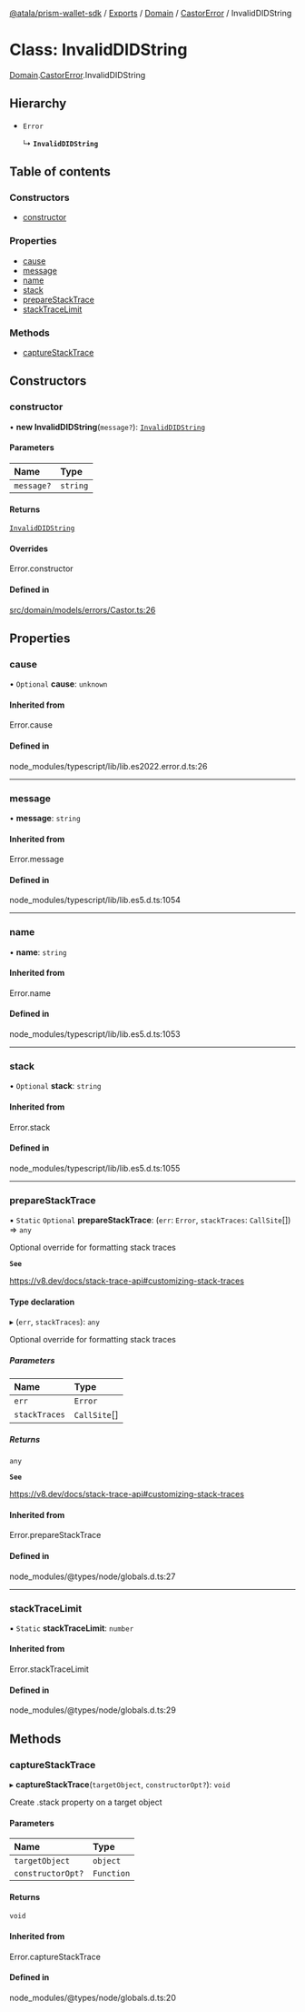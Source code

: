 [@atala/prism-wallet-sdk](../README.md) / [Exports](../modules.md) / [Domain](../modules/Domain.md) / [CastorError](../modules/Domain.CastorError.md) / InvalidDIDString

# Class: InvalidDIDString

[Domain](../modules/Domain.md).[CastorError](../modules/Domain.CastorError.md).InvalidDIDString

## Hierarchy

- `Error`

  ↳ **`InvalidDIDString`**

## Table of contents

### Constructors

- [constructor](Domain.CastorError.InvalidDIDString.md#constructor)

### Properties

- [cause](Domain.CastorError.InvalidDIDString.md#cause)
- [message](Domain.CastorError.InvalidDIDString.md#message)
- [name](Domain.CastorError.InvalidDIDString.md#name)
- [stack](Domain.CastorError.InvalidDIDString.md#stack)
- [prepareStackTrace](Domain.CastorError.InvalidDIDString.md#preparestacktrace)
- [stackTraceLimit](Domain.CastorError.InvalidDIDString.md#stacktracelimit)

### Methods

- [captureStackTrace](Domain.CastorError.InvalidDIDString.md#capturestacktrace)

## Constructors

### constructor

• **new InvalidDIDString**(`message?`): [`InvalidDIDString`](Domain.CastorError.InvalidDIDString.md)

#### Parameters

| Name | Type |
| :------ | :------ |
| `message?` | `string` |

#### Returns

[`InvalidDIDString`](Domain.CastorError.InvalidDIDString.md)

#### Overrides

Error.constructor

#### Defined in

[src/domain/models/errors/Castor.ts:26](https://github.com/input-output-hk/atala-prism-wallet-sdk-ts/blob/47ec1c8/src/domain/models/errors/Castor.ts#L26)

## Properties

### cause

• `Optional` **cause**: `unknown`

#### Inherited from

Error.cause

#### Defined in

node_modules/typescript/lib/lib.es2022.error.d.ts:26

___

### message

• **message**: `string`

#### Inherited from

Error.message

#### Defined in

node_modules/typescript/lib/lib.es5.d.ts:1054

___

### name

• **name**: `string`

#### Inherited from

Error.name

#### Defined in

node_modules/typescript/lib/lib.es5.d.ts:1053

___

### stack

• `Optional` **stack**: `string`

#### Inherited from

Error.stack

#### Defined in

node_modules/typescript/lib/lib.es5.d.ts:1055

___

### prepareStackTrace

▪ `Static` `Optional` **prepareStackTrace**: (`err`: `Error`, `stackTraces`: `CallSite`[]) => `any`

Optional override for formatting stack traces

**`See`**

https://v8.dev/docs/stack-trace-api#customizing-stack-traces

#### Type declaration

▸ (`err`, `stackTraces`): `any`

Optional override for formatting stack traces

##### Parameters

| Name | Type |
| :------ | :------ |
| `err` | `Error` |
| `stackTraces` | `CallSite`[] |

##### Returns

`any`

**`See`**

https://v8.dev/docs/stack-trace-api#customizing-stack-traces

#### Inherited from

Error.prepareStackTrace

#### Defined in

node_modules/@types/node/globals.d.ts:27

___

### stackTraceLimit

▪ `Static` **stackTraceLimit**: `number`

#### Inherited from

Error.stackTraceLimit

#### Defined in

node_modules/@types/node/globals.d.ts:29

## Methods

### captureStackTrace

▸ **captureStackTrace**(`targetObject`, `constructorOpt?`): `void`

Create .stack property on a target object

#### Parameters

| Name | Type |
| :------ | :------ |
| `targetObject` | `object` |
| `constructorOpt?` | `Function` |

#### Returns

`void`

#### Inherited from

Error.captureStackTrace

#### Defined in

node_modules/@types/node/globals.d.ts:20
